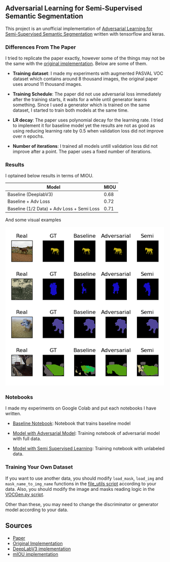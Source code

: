 ## Adversarial Learning for Semi-Supervised Semantic Segmentation

This project is an unofficial implementation of [Adversarial Learning for Semi-Supervised Semantic Segmentation](https://arxiv.org/abs/1802.07934) written with tensorflow and keras.


### Differences From The Paper

I tried to replicate the paper exactly, however some of the things may not be the same with the [original implementation](https://github.com/hfslyc/AdvSemiSeg). Below are some of them. 

* **Training dataset**: I made my experiments with augmented PASVAL VOC dataset which contains around 8 thousand images, the original paper uses around 11 thousand images.

* **Training Schedule**: The paper did not use adversarial loss immediately after the training starts, it waits for a while until generator learns something. Since I used a generator which is trained on the same dataset, I started to train both models at the same time. 

* **LR decay**: The paper uses polynomial decay for the learning rate. I tried to implement it for baseline model yet the results are not as good as using reducing learning rate by 0.5 when validation loss did not improve over n epochs. 

* **Number of iterations**: I trained all models untill validation loss did not improve after a point. The paper uses a fixed number of iterations.


### Results
I optained below results in terms of MIOU.

| Model | MIOU  |
| ----- | ----- |
| Baseline (DeeplabV3) | 0.68 |
| Baseline + Adv Loss | 0.72 |
| Baseline (1/2 Data) + Adv Loss + Semi Loss | 0.71 |

And some visual examples

![](results.png)


### Notebooks
I made my experiments on Google Colab and put each notebooks I have written.

* [Baseline Notebook](Adverseg_Baseline.ipynb): Notebook that trains baseline model

* [Model with Adversarial Model](AdverSeg_Adversarial.ipynb): Training notebook of adversarial model with full data. 

* [Model with Semi Supervised Learning](AdverSeg_Semi.ipynb): Training notebook with unlabeled data.


### Training Your Own Dataset

If you want to use another data, you should modify `load_mask`, `load_img` and `mask_name_to_img_name` functions in the [file_utils script](file_utils.py) according to your data. Also, you should modify the image and masks reading logic in the [VOCGen.py script](VOCGen.py).

Other than these, you may need to change the discriminator or generator model according to your data.


## Sources

* [Paper](https://arxiv.org/abs/1802.07934)
* [Original Implementation](https://github.com/hfslyc/AdvSemiSeg)
* [DeepLabV3 implementation](https://github.com/bonlime/keras-deeplab-v3-plus)
* [mIOU implementation](https://gist.github.com/Kautenja/69d306c587ccdf464c45d28c1545e580)